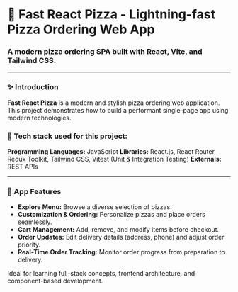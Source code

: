 
# 🍕 Fast React Pizza - Lightning-fast Pizza Ordering Web App

### A modern pizza ordering SPA built with React, Vite, and Tailwind CSS.

---

### ✨ Introduction

**Fast React Pizza** is a modern and stylish pizza ordering web application. This project demonstrates how to build a performant single-page app using modern technologies.

### 🔨 Tech stack used for this project:
**Programming Languages:** JavaScript
**Libraries:** React.js, React Router, Redux Toolkit, Tailwind CSS, Vitest (Unit & Integration Testing)
**Externals:** REST APIs

---

### 🚀 App Features
- **Explore Menu:** Browse a diverse selection of pizzas.
- **Customization & Ordering:** Personalize pizzas and place orders seamlessly.
- **Cart Management:** Add, remove, and modify items before checkout.
- **Order Updates:** Edit delivery details (address, phone) and adjust order priority.
- **Real-Time Order Tracking:** Monitor order progress from preparation to delivery.

Ideal for learning full-stack concepts, frontend architecture, and component-based development.
